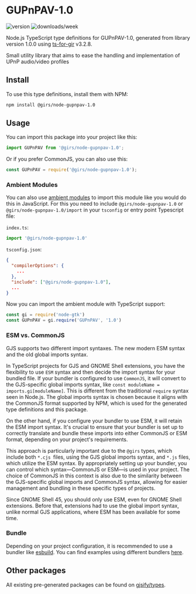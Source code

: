 
# GUPnPAV-1.0

![version](https://img.shields.io/npm/v/@girs/node-gupnpav-1.0)
![downloads/week](https://img.shields.io/npm/dw/@girs/node-gupnpav-1.0)


Node.js TypeScript type definitions for GUPnPAV-1.0, generated from library version 1.0.0 using [ts-for-gir](https://github.com/gjsify/ts-for-gir) v3.2.8.

Small utility library that aims to ease the handling and implementation of UPnP audio/video profiles

## Install

To use this type definitions, install them with NPM:
```bash
npm install @girs/node-gupnpav-1.0
```

## Usage

You can import this package into your project like this:
```ts
import GUPnPAV from '@girs/node-gupnpav-1.0';
```

Or if you prefer CommonJS, you can also use this:
```ts
const GUPnPAV = require('@girs/node-gupnpav-1.0');
```

### Ambient Modules

You can also use [ambient modules](https://github.com/gjsify/ts-for-gir/tree/main/packages/cli#ambient-modules) to import this module like you would do this in JavaScript.
For this you need to include `@girs/node-gupnpav-1.0` or `@girs/node-gupnpav-1.0/import` in your `tsconfig` or entry point Typescript file:

`index.ts`:
```ts
import '@girs/node-gupnpav-1.0'
```

`tsconfig.json`:
```json
{
  "compilerOptions": {
    ...
  },
  "include": ["@girs/node-gupnpav-1.0"],
  ...
}
```

Now you can import the ambient module with TypeScript support: 

```ts
const gi = require('node-gtk')
const GUPnPAV = gi.require('GUPnPAV', '1.0')
```



### ESM vs. CommonJS

GJS supports two different import syntaxes. The new modern ESM syntax and the old global imports syntax.

In TypeScript projects for GJS and GNOME Shell extensions, you have the flexibility to use `ESM` syntax and then decide the import syntax for your bundled file. If your bundler is configured to use `CommonJS`, it will convert to the GJS-specific global imports syntax, like `const moduleName = imports.gi[moduleName]`. This is different from the traditional `require` syntax seen in Node.js. The global imports syntax is chosen because it aligns with the CommonJS format supported by NPM, which is used for the generated type definitions and this package.

On the other hand, if you configure your bundler to use ESM, it will retain the ESM import syntax. It's crucial to ensure that your bundler is set up to correctly translate and bundle these imports into either CommonJS or ESM format, depending on your project's requirements.

This approach is particularly important due to the `@girs` types, which include both `*.cjs `files, using the GJS global imports syntax, and `*.js` files, which utilize the ESM syntax. By appropriately setting up your bundler, you can control which syntax—CommonJS or ESM—is used in your project. The choice of CommonJS in this context is also due to the similarity between the GJS-specific global imports and CommonJS syntax, allowing for easier management and bundling in these specific types of projects.

Since GNOME Shell 45, you should only use ESM, even for GNOME Shell extensions. Before that, extensions had to use the global import syntax, unlike normal GJS applications, where ESM has been available for some time.

### Bundle

Depending on your project configuration, it is recommended to use a bundler like [esbuild](https://esbuild.github.io/). You can find examples using different bundlers [here](https://github.com/gjsify/ts-for-gir/tree/main/examples).

## Other packages

All existing pre-generated packages can be found on [gjsify/types](https://github.com/gjsify/types).

